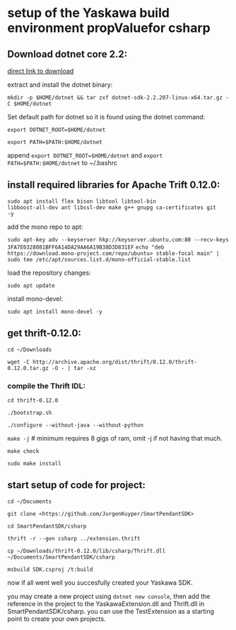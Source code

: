 # setup of the Yaskawa build environment propValuefor csharp

## Download dotnet core 2.2:

[direct link to download](https://download.visualstudio.microsoft.com/download/pr/022d9abf-35f0-4fd5-8d1c-86056df76e89/477f1ebb70f314054129a9f51e9ec8ec/dotnet-sdk-2.2.207-linux-x64.tar.gz)

extract and install the dotnet binary:

`mkdir -p $HOME/dotnet && tar zxf dotnet-sdk-2.2.207-linux-x64.tar.gz -C $HOME/dotnet`

Set default path for dotnet so it is found using the dotnet command:


`export DOTNET_ROOT=$HOME/dotnet`

`export PATH=$PATH:$HOME/dotnet`

append `export DOTNET_ROOT=$HOME/dotnet` and `export PATH=$PATH:$HOME/dotnet` to ~/.bashrc

## install required libraries for Apache Trift 0.12.0:

<code>sudo apt install flex bison libtool libtool-bin libboost-all-dev ant libssl-dev make g++ gnupg ca-certificates git -y</code>

add the mono repo to apt:


`sudo apt-key adv --keyserver hkp://keyserver.ubuntu.com:80 --recv-keys 3FA7E0328081BFF6A14DA29AA6A19B38D3D831EF`
`echo "deb https://download.mono-project.com/repo/ubuntu> stable-focal main" | sudo tee /etc/apt/sources.list.d/mono-official-stable.list`

load the repository changes:

`sudo apt update`

install mono-devel:

`sudo apt install mono-devel -y`

## get thrift-0.12.0:

`cd ~/Downloads`

`wget -C http://archive.apache.org/dist/thrift/0.12.0/thrift-0.12.0.tar.gz -O - | tar -xz`

### compile the Thrift IDL:

`cd thrift-0.12.0`

`./bootstrap.sh`

`./configure --without-java --without-python`

`make -j` # minimum requires 8 gigs of ram, omit -j if not having that much.

`make check`

`sudo make install`

## start setup of code for project:


`cd ~/Documents`

`git clone <https://github.com/JurgenKuyper/SmartPendantSDK>`

`cd SmartPendantSDK/csharp`

`thrift -r --gen csharp ../extension.thrift`

`cp ~/Downloads/thrift-0.12.0/lib/csharp/Thrift.dll ~/Documents/SmartPendantSDK/csharp`


`msbuild SDK.csproj /t:build`

now if all went well you succesfully created your Yaskawa SDK.

you may create a new project using `dotnet new console`, then add the reference in the project to the YaskawaExtension.dll and Thrift.dll in SmartPendantSDK/csharp. you can use the TestExtension as a starting point to create your own projects.
